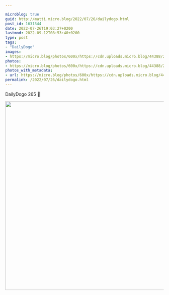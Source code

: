 ```yaml
---

microblog: true
guid: http://matti.micro.blog/2022/07/26/dailydogo.html
post_id: 1631344
date: 2022-07-26T19:03:27+0200
lastmod: 2022-09-12T08:53:40+0200
type: post
tags:
- "DailyDogo"
images:
- https://micro.blog/photos/600x/https://cdn.uploads.micro.blog/44388/2022/99a71c23d7.jpg
photos:
- https://micro.blog/photos/600x/https://cdn.uploads.micro.blog/44388/2022/99a71c23d7.jpg
photos_with_metadata:
- url: https://micro.blog/photos/600x/https://cdn.uploads.micro.blog/44388/2022/99a71c23d7.jpg
permalink: /2022/07/26/dailydogo.html
---
```

DailyDogo 265 🐶

<img src="/media/uploads/2022/99a71c23d7.jpg" width="600" height="600" alt="" />
